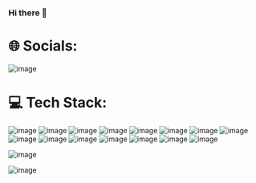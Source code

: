 ### Hi there 👋

<!--
**Benawi/Benawi** is a ✨ _special_ ✨ repository because its `README.md` (this file) appears on your GitHub profile.

Here are some ideas to get you started:

- 🔭 I’m currently working on ...
- 🌱 I’m currently learning ...
- 👯 I’m looking to collaborate on ...
- 🤔 I’m looking for help with ...
- 💬 Ask me about ...
- 📫 How to reach me: ...
- 😄 Pronouns: ...
- ⚡ Fun fact: ...
-->
# 🌐 Socials:
![image](https://user-images.githubusercontent.com/21217148/210181196-e06aabd4-57e9-430d-9c75-f550f478321c.png) 
# 💻 Tech Stack:



![image](https://user-images.githubusercontent.com/21217148/210181208-51e566ef-4cac-4a30-9462-c58a4d18412a.png)
![image](https://user-images.githubusercontent.com/21217148/210181212-9d14cfad-be1a-45ac-9084-5223fadaecfe.png)
![image](https://user-images.githubusercontent.com/21217148/210181216-49dd1680-6860-4bda-a251-40f67dfbe75a.png)
![image](https://user-images.githubusercontent.com/21217148/210181221-98d5e856-caae-4ca8-8a10-a931b8dc4123.png)
![image](https://user-images.githubusercontent.com/21217148/210181230-04205654-0d4d-4a7e-99d2-4a234da5c842.png)
![image](https://user-images.githubusercontent.com/21217148/210181234-7905ce93-f35a-4465-849d-9f2198507403.png)
![image](https://user-images.githubusercontent.com/21217148/210181239-61c9efbd-ac63-49fd-9acb-c09ab55ba206.png)
![image](https://user-images.githubusercontent.com/21217148/210181242-1c89d55e-1e70-4118-bf55-164e1d8c84b1.png)
![image](https://user-images.githubusercontent.com/21217148/210181247-1307a0c2-dc20-4db8-b241-ebeb6f69c0f9.png)
![image](https://user-images.githubusercontent.com/21217148/210181250-f0502e2c-142f-4a6a-8100-cf37f8664809.png)
![image](https://user-images.githubusercontent.com/21217148/210181253-cc3f3fee-f17f-4fe5-96d9-f59cd29da045.png)
![image](https://user-images.githubusercontent.com/21217148/210181262-a23eae74-0051-413d-a800-300b74f86886.png)
![image](https://user-images.githubusercontent.com/21217148/210181277-e1cfbee0-7c87-4919-8d6e-cc9cbfdbd2ae.png)
![image](https://user-images.githubusercontent.com/21217148/210181287-2290a126-8d76-43df-9dfb-a4cd5f27dcc1.png)
![image](https://user-images.githubusercontent.com/21217148/210181294-05967ff1-35bd-4e85-bb3b-b6c1a059a7e5.png)

![image](https://user-images.githubusercontent.com/21217148/210182651-f5cc98f1-b67f-4b37-9cff-e8b1540c9fce.png)

![image](https://user-images.githubusercontent.com/21217148/210182619-e3987dcb-4e47-428a-b058-bc0b20144405.png)








